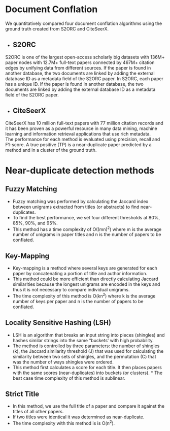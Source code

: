 # Document Conflation
We quantitatively compared four document conflation algorithms using the ground truth created from S2ORC and CiteSeerX.
* ## S2ORC   
S2ORC is one of the largest open-access scholarly big datasets with 136M+ paper nodes with 12.7M+ full-text papers connected by 467M+ citation edges by unifying data from different sources. If the paper is found in another database, the two documents are linked by adding the external database ID as a metadata field of the S2ORC paper. In S2ORC, each paper has a unique ID. If the paper is found in another database, the two documents are linked by adding the external database ID as a metadata field of the S2ORC paper.  
* ## CiteSeerX
CiteSeerX has 10 million full-text papers with 77 million citation records and it has been proven as a powerful resource in many data mining, machine learning and information retrieval applications that use rich metadata.   
The performance for each method is evaluated using precision, recall and F1-score.
A true positive (TP) is a near-duplicate paper predicted by a method and in a cluster of the ground truth. 

# Near-duplicate detection methods  

## Fuzzy Matching
* Fuzzy matching was performed by calculating the Jaccard index between unigrams extracted from titles (or abstracts) to find near-duplicates.  
* To find the best performance, we set four different thresholds at 80%, 85%, 90%, and 95%.  
* This method has a time complexity of O((mn)<sup>2</sup>) where m is the average number of unigrams in paper titles and n is the number of papers to be conflated. 

## Key-Mapping
* Key-mapping is a method where several keys are generated for each paper by concatenating a portion of title and author information.
* This method could be more efficient than directly calculating Jaccard similarities because the longest unigrams are encoded in the keys and thus it is not necessary to compare individual unigrams.
* The time complexity of this method is O(kn<sup>2</sup>) where k is the average number of keys per paper and n is the number of papers to be conflated.

## Locality Sensitive Hashing (LSH)
* LSH is an algorithm that breaks an input string into pieces (shingles) and hashes similar strings into the same “buckets’ with high probability.
* The method is controlled by three parameters: the number of shingles (k), the Jaccard similarity threshold (J) that was used for calculating the similarity between two sets of shingles, and the permutation (C) that was the number of ways shingles were ordered.
* This method first calculates a score for each title. It then places papers with the same scores (near-duplicates) into buckets (or clusters).  * The best case time complexity of this method is sublinear. 


## Strict Title
* In this method, we use the full title of a paper and compare it against the titles of all other papers.  
* If two titles were identical it was determined as near-duplicate.  
* The time complexity with this method is is O(n<sup>2</sup>). 
